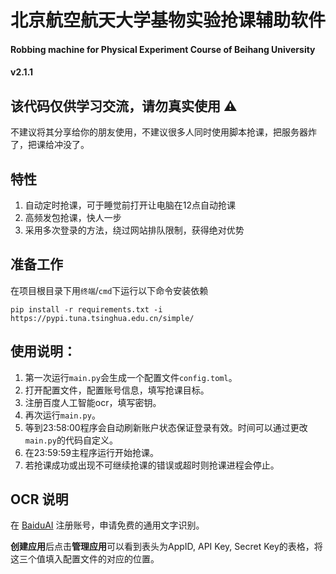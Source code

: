 # 北京航空航天大学基物实验抢课辅助软件
#### Robbing machine for Physical Experiment Course of Beihang University
#### v2.1.1

## 该代码仅供学习交流，请勿真实使用 :warning:
不建议将其分享给你的朋友使用，不建议很多人同时使用脚本抢课，把服务器炸了，把课给冲没了。

## 特性
1. 自动定时抢课，可于睡觉前打开让电脑在12点自动抢课
2. 高频发包抢课，快人一步
3. 采用多次登录的方法，绕过网站排队限制，获得绝对优势

## 准备工作
在项目根目录下用`终端`/`cmd`下运行以下命令安装依赖

    pip install -r requirements.txt -i https://pypi.tuna.tsinghua.edu.cn/simple/
    

## 使用说明：
1. 第一次运行`main.py`会生成一个配置文件`config.toml`。
2. 打开配置文件，配置账号信息，填写抢课目标。
3. 注册百度人工智能ocr，填写密钥。
4. 再次运行`main.py`。
5. 等到23:58:00程序会自动刷新账户状态保证登录有效。时间可以通过更改`main.py`的代码自定义。
6. 在23:59:59主程序运行开始抢课。
7. 若抢课成功或出现不可继续抢课的错误或超时则抢课进程会停止。

## OCR 说明
在 [BaiduAI](https://ai.baidu.com/tech/ocr) 注册账号，申请免费的通用文字识别。

**创建应用**后点击**管理应用**可以看到表头为AppID, API Key, Secret Key的表格，将这三个值填入配置文件的对应的位置。
